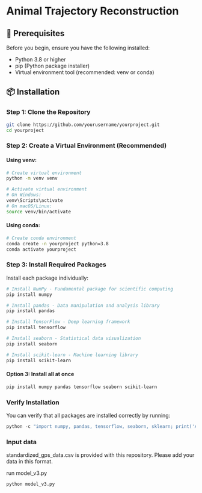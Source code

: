 # Animal Trajectory Reconstruction


## 🔧 Prerequisites

Before you begin, ensure you have the following installed:
- Python 3.8 or higher
- pip (Python package installer)
- Virtual environment tool (recommended: venv or conda)

## 📦 Installation

### Step 1: Clone the Repository

```bash
git clone https://github.com/yourusername/yourproject.git
cd yourproject
```

### Step 2: Create a Virtual Environment (Recommended)

#### Using venv:
```bash
# Create virtual environment
python -m venv venv

# Activate virtual environment
# On Windows:
venv\Scripts\activate
# On macOS/Linux:
source venv/bin/activate
```

#### Using conda:
```bash
# Create conda environment
conda create -n yourproject python=3.8
conda activate yourproject
```

### Step 3: Install Required Packages

Install each package individually:

```bash
# Install NumPy - Fundamental package for scientific computing
pip install numpy

# Install pandas - Data manipulation and analysis library
pip install pandas

# Install TensorFlow - Deep learning framework
pip install tensorflow

# Install seaborn - Statistical data visualization
pip install seaborn

# Install scikit-learn - Machine learning library
pip install scikit-learn
```

#### Option 3: Install all at once
```bash
pip install numpy pandas tensorflow seaborn scikit-learn
```

### Verify Installation

You can verify that all packages are installed correctly by running:

```python
python -c "import numpy, pandas, tensorflow, seaborn, sklearn; print('All packages installed successfully!')"
```

### Input data

standardized_gps_data.csv is provided with this repository. Please add your data in this format.

run model_v3.py

```bash
python model_v3.py
```